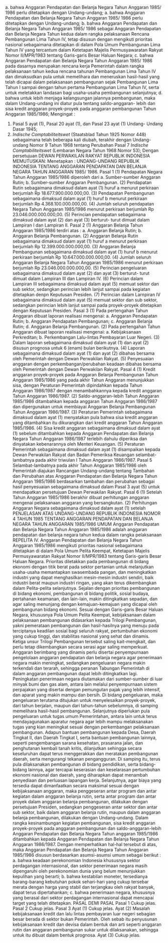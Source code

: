  a. bahwa Anggaran Pendapatan dan Belanja Negara Tahun Anggaran 1985/ 1986 perlu ditetapkan dengan Undang-undang;
a. bahwa Anggaran Pendapatan dan Belanja Negara Tahun Anggaran 1985/ 1986 perlu ditetapkan dengan Undang-undang;
b. bahwa Anggaran Pendapatan dan Belanja Negara Tahun Anggaran 1985/ 1986 sebagai Anggaran Pendapatan dan Belanja Negara Tahun kedua dalam rangka pelaksanaan Rencana Pembangunan Lima Tahun IV, tetap disusun dengan mengikuti prioritas nasional sebagaimana ditetapkan di dalam Pola Umum Pembangunan Lima Tahun IV yang tercantum dalam Ketetapan Majelis Permusyawaratan Rakyat Nomor II/MPR/1983 tentang Garis-garis Besar Haluan Negara;
c. bahwa Anggaran Pendapatan dan Belanja Negara Tahun Anggaran 1985/ 1986 pada dasarnya merupakan rencana kerja Pemerintah dalam rangka pelaksanaan tahun kedua rencana tahunan Pembangunan Lima Tahun IV dan dimaksudkan pula untuk memelihara dan meneruskan hasil-hasil yang telah dicapai dalam pelaksanaan pembangunan sejak Pembangunan Lima Tahun I sampai dengan tahun pertama Pembangunan Lima Tahun IV, serta untuk meletakkan landasan bagi usaha-usaha pembangunan selanjutnya;
d. bahwa untuk lebih menjaga kelangsungan jalannya pembangunan, maka dalam Undang-undang ini diatur pula tentang saldo-anggaran- lebih dan sisa kredit anggaran proyek-proyek pada anggaran pembangunan Tahun Anggaran 1985/1986;
Mengingat :

1. Pasal 5 ayat (1), Pasal 20 ayat (1), dan Pasal 23 ayat (1) Undang- Undang Dasar 1945;
2. _Indische Comptabiliteitswet_ (Staatsblad Tahun 1925 Nomor 448) sebagaimana telah beberapa kali diubah, terakhir dengan Undang- undang Nomor 9 Tahun 1968 tentang Perubahan Pasal 7 _Indische_ _Comptabiliteitswet_ (Lembaran Negara Tahun 1968 Nomor 53); Dengan persetujuan DEWAN PERWAKILAN RAKYAT REPUBLIK INDONESIA MEMUTUSKAN: Menetapkan : UNDANG-UNDANG REPUBLIK INDONESIA TENTANG ANGGARAN PENDAPATAN DAN BELANJA NEGARA TAHUN ANGGARAN 1985/ 1986. Pasal 1 (1) Pendapatan Negara Tahun Anggaran 1985/1986 diperoleh dari a. Sumber-sumber Anggaran Rutin;
b. Sumber-sumber Anggaran Pembangunan. (2) Pendapatan Rutin sebagaimana dimaksud dalam ayat (1) huruf a menurut perkiraan berjumlah Rp 18.677.900.000.000,00. (3) Pendapatan Pembangunan sebagaimana dimaksud dalam ayat (1) huruf b menurut perkiraan berjumlah Rp 4.368.100.000.000,00. (4) Jumlah seluruh pendapatan Negara Tahun Anggaran 1985/1986 menurut perkiraan berjumlah Rp 23.046.000.000.000,00. (5) Perincian pendapatan sebagaimana dimaksud dalam ayat (2) dan ayat (3) berturut- turut dimuat dalam Lampiran I dan Lampiran II. Pasal 2 (1) Anggaran Belanja Tahun Anggaran 1985/1986 terdiri atas :
a. Anggaran Belanja Rutin;
b. Anggaran Belanja Pembangunan. (2) Anggaran Belanja Rutin sebagaimana dimaksud dalam ayat (1) huruf a menurut perkiraan berjumlah Rp 12.399.000.000.000,00. (3) Anggaran Belanja Pembangunan sebagaimana dimaksud dalam ayat (1) huruf b menurut perkiraan berjumlah Rp 10.647.000.000.000,00. (4) Jumlah seluruh Anggaran Belanja Negara Tahun Anggaran 1985/1986 menurut perkiraan berjumlah Rp 23.046.000.000.000,00. (5) Perincian pengeluaran sebagaimana dimaksud dalam ayat (2) dan ayat (3) berturut- turut dimuat dalam Lampiran III dan Lampiran IV. (6) Perincian dalam Lampiran III sebagaimana dimaksud dalam ayat (5) memuat sektor dan sub sektor, sedangkan perincian lebih lanjut sampai pada kegiatan ditetapkan denpn Keputusan Presiden. (7) Perincian dalam Larnpiran IV sebagaimana dimaksud dalam ayat (5) memuat sektor dan sub sektor, sedangkan perincian lebih lanjut sampai pada proyek-proyek ditetapkan dengan Keputusan Presiden. Pasal 3 (1) Pada pertengahan Tahun Anggaran dibuat laporan realisasi mengenai:
a. Anggaran Pendapatan Rutin;
b. Anggaran Pendapatan Pembangunan;
c. Anggaran Belanja Rutin;
d. Anggaran Belanja Pembangunan. (2) Pada pertengahan Tahun Anggaran dibuat laporan realisasi mengenai:
a. Kebijaksanaan Perkreditan;
b. Perkembangan Lalu-Iintas Pembayaran Luar Negeri. (3) Dalam laporan sebagaimana dimaksud dalam ayat (1) dan ayat (2) disusun prognosa untuk 6 (enam) bulan berikutnya. (4) Laporan sebagaimana dimaksud dalam ayat (1) dan ayat (2) dibahas bersama oleh Pemerintah dengan Dewan Perwakilan Rakyat. (5) Penyesuaian anggaran dengan perkembangan/perubahan keadaan dibahas bersama oleh Pemerintah dengan Dewan Perwakilan Rakyat. Pasal 4 (1) Kredit anggaran proyek-proyek pada Anggaran Belanja Pembangunan Tahun Anggaran 1985/1986 yang pada akhir Tahun Anggaran menunjukkan sisa, dengan Peraturan Pemerintah dipindahkan kepada Tahun Anggaran 1986/1987 dengan menambahkannya kepada kredit anggaran Tahun Anggaran 1986/1987. (2) Saldo-anggaran-lebih Tahun Anggaran 1985/1986 ditambahkan kepada anggaran Tahun Anggaran 1986/1987 dan dipergunakan untuk membiayai Anggaran Belanja Pembangunan Tahun Anggaran 1986/1987. (3) Peraturan Pemerintah sebagaimana dimaksud dalam ayat (1) menyatakan pula bahwa sisa kredit anggaran yang ditambahkan itu dikurangkan dari kredit anggaran Tahun Anggaran 1985/1986. (4) Sisa kredit anggaran sebagaimana dimaksud dalam ayat (1) sebelum ditambahkan kepada Anggaran Pendapatan dan Belanja Negara Tahun Anggaran 1986/1987 terlebih dahulu diperiksa dan dinyatakan kebenarannya oleh Menteri Keuangan. (5) Peraturan Pemerintah sebagaimana dimaksud dalam ayat (1) disampaikan kepada Dewan Perwakilan Rakyat dan Badan Pemeriksa Keuangan selambat-lambatnya pada akhir triwulan I Tahun Anggaran 1986/1987. Pasal 5 Selambat-lambatnya pada akhir Tahun Anggaran 1985/1986 oleh Pemerintah diajukan Rancangan Undang-undang tentang Tambahan dan Perubahan atas Anggaran Pendapatan dan Belanja Negara Tahun Anggaran 1985/1986 berdasarkan tambahan dan perubahan sebagai hasil penyesuaian sebagaimana dimaksud dalam Pasal 3 ayat (5) untuk mendapatkan persetujuan Dewan Perwakilan Rakyat. Pasal 6 (1) Setelah Tahun Anggaran 1985/1986 berakhir dibuat perhitungan anggaran mengenai pelaksanaan anggaran yang bersangkutan. (2) Perhitungan Anggaran Negara sebagaimana dimaksud dalam ayat (1) setelah PENJELASAN ATAS UNDANG-UNDANG REPUBLIK INDONESIA NOMOR 4 TAHUN 1985 TENTANG ANGGARAN PENDAPATAN DAN BELANJA NEGARA TAHUN ANGGARAN 1985/1986 UMUM Anggaran Pendapatan dan Belanja Negara Tahun Anggaran 1985/1986 adalah anggaran pendapatan dan belanja negara tahun kedua dalam rangka pelaksanaan REPELITA IV. Anggaran Pendapatan dan Belanja Negara Tahun Anggaran 1985/1986 mengikuti prioritas nasional sebagaimana ditetapkan di dalam Pola Umum Pelita Keempat, Ketetapan Majelis Permusyawaratan Rakyat Nomor II/MPR/1983 tentang Garis-garis Besar Haluan Negara. Prioritas diletakkan pada pembangunan di bidang ekonomi dengan titik berat pada sektor pertanian untuk melanjutkan usaha-usaha memantapkan swasembada pangan, dan meningkatkan industri yang dapat menghasilkan mesin-mesin industri sendiri, baik industri berat maupun industri ringan, yang akan terus dikembangkan dalam Pelita-pelita selanjutnya. Sejalan dengan prioritas pembangunan di bidang ekonomi, pembangunan di bidang politik, sosial budaya, pertahanan keamanan, dan lain-lain, makin ditingkatkan sepadan, dan agar saling menunjang dengan kemajuan-kemajuan yang dicapai oleh pembangunan bidang ekonomi. Sesuai dengan Garis-garis Besar Haluan Negara, khususnya Pola Umum Pelita Keempat, kebijaksanaan dalam pelaksanaan pembangunan didasarkan kepada Trilogi Pembangunan, yakni pemerataan pembangunan dan hasil-hasilnya yang menuju pada terciptanya keadilan sosial bagi seluruh rakyat, pertumbuhan ekonomi yang cukup tinggi, dan stabilitas nasional yang sehat dan dinamis. Ketiga unsur Trilogi Pembangunan tersebut saling kait-mengkait, dan perlu tetap dikembangkan secara serasi agar saling memperkuat. Anggaran berimbang yang dinamis perlu disertai penyempurnaan pengelolaan anggaran pendapatan dan belanja negara agar penerimaan negara makin meningkat, sedangkan pengeluaran negara makin terkendali dan terarah, sehingga peranan Tabungan Pemerintah di dalam anggaran pembangunan dapat lebih ditingkatkan lagi. Peningkatan penerimaan negara diutamakan dari sumber-sumber di luar minyak bumi dan gas alam, antara lain melalui penyempurnaan sistem perpajakan yang disertai dengan pemungutan pajak yang lebih intensif, dan aparat yang makin mampu dan bersih. Di bidang pengeluaran, maka pengeluaran terutama ditujukan untuk menyelesaikan proyek-proyek, dari tahun berjalan, maupun dari tahun-tahun sebelumnya, di samping memelihara hasil-hasil pembangunan. Selanjutnya diperlukan pula pengeluaran untuk tugas umum Pemerintahan, antara lain untuk terus mendayagunakan aparatur negara agar lebih mampu melaksanakan tugas yang kian meningkat sesuai dengan perkembangan pelaksanaan pembangunan. Adapun bantuan pembangunan kepada Desa, Daerah Tingkat II, dan Daerah Tingkat I, serta bantuan pembangunan lainnya, seperti pengembangan sarana kesehatan, prasarana jalan, dan penghutanan kembali tanah kritis, dilanjutkan sehingga secara keseluruhan dapat terus menggerakkan dan meratakan pembangunan daerah, serta mengurangi tekanan pengangguran. Di samping itu, terus pula dilaksanakan pembangunan di bidang pendidikan, serta bidang-bidang lainnya, agar tercapai keserasian dan keselarasan pertumbuhan ekonomi nasional dan daerah, yang diharapkan dapat menambah penyediaan dan perluasan lapangan kerja. Selanjutnya, agar biaya yang tersedia dapat dimanfaatkan secara maksimal sesuai dengan kebijaksanaan anggaran, maka penggeseran antar program dan antar kegiatan dalam anggaran belanja rutin, serta antar program dan antar proyek dalam anggaran belanja pembangunan, dilakukan dengan persetujuan Presiden, sedangkan penggeseran antar sektor dan antar sub sektor, baik dalam anggaran belanja rutin, maupun dalam anggaran belanja pembangunan, dilakukan dengan Undang-undang. Dalam rangka kesinambungan kegiatan pembangunan, sisa kredit anggaran proyek-proyek pada anggaran pembangunan dan saldo-anggaran-lebih Anggaran Pendapatan dan Belanja Negara Tahun anggaran 1985/1986 ditambahkan kepada Anggaran Pendapatan dan Belanja Negara Tahun Anggaran 1986/1987. Dengan memperhatikan hal-hal tersebut di atas, maka Anggaran Pendapatan dan Belanja Negara Tahun Anggaran 1985/1986 disusun berdasarkan asumsi-asumsi umum sebagai berikut :
a. bahwa keadaan perekonomian Indonesia khususnya sektor perdagangan internasional, dan sektor penerimaan negara masih dipengaruhi oleh perekonomian dunia yang belum menunjukkan kepulihan yang berarti;
b. bahwa kestabilan moneter, tersedianya barang-barang kebutuhan pokok sehari-hari yang cukup tersebar merata dengan harga yang stabil dan terjangkau oleh rakyat banyak, dapat terus dipertahankan;
c. bahwa penerimaan negara, khususnya yang berasal dari sektor perdagangan internasional dapat mencapai target yang telah ditetapkan. PASAL DEMI PASAL Pasal 1 Cukup jelas. Pasal 2 Cukup jelas. Pasal 3 Ayat (1) Cukup jelas. Ayat (2) Masalah kebijaksanaan kredit dan lalu lintas pembayaran luar negeri sebagian besar berada di sektor bukan Pemerintah. Oleh sebab itu penyusunan kebijaksanaan kredit dan devisa dalam bentuk dan arti seperti anggaran rutin dan anggaran pembangunan sukar untuk dilaksanakan, sehingga untuk itu dibuat dalam bentuk prognosa. Ayat (3) Cukup jelas.
